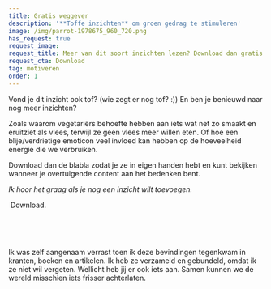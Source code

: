 ```yaml
---
title: Gratis weggever
description: '**Toffe inzichten** om groen gedrag te stimuleren'
image: /img/parrot-1978675_960_720.png
has_request: true
request_image:
request_title: Meer van dit soort inzichten lezen? Download dan gratis het boekje.
request_cta: Download
tag: motiveren
order: 1
---
```


Vond je dit inzicht ook tof? (wie zegt er nog tof? :)) En ben je benieuwd naar nog meer inzichten?

Zoals waarom vegetari&euml;rs behoefte hebben aan iets wat net zo smaakt en eruitziet als vlees, terwijl ze geen vlees meer willen eten. Of hoe een blije/verdrietige emoticon veel invloed kan hebben op de hoeveelheid energie die we verbruiken.

Download dan de blabla zodat je ze in eigen handen hebt en kunt bekijken wanneer je overtuigende content aan het bedenken bent.

*Ik hoor het graag als je nog een inzicht wilt toevoegen.*

&nbsp;Download.

&nbsp;

&nbsp;

Ik was zelf aangenaam verrast toen ik deze bevindingen tegenkwam in kranten, boeken en artikelen. Ik heb ze verzameld en gebundeld, omdat ik ze niet wil vergeten. Wellicht heb jij er ook iets aan. Samen kunnen we de wereld misschien iets frisser achterlaten.